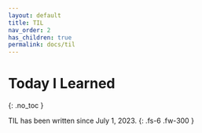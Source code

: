 ```yaml
---
layout: default
title: TIL
nav_order: 2
has_children: true
permalink: docs/til
---
```


# Today I Learned
{: .no_toc }

TIL has been written since July 1, 2023.
{: .fs-6 .fw-300 }
